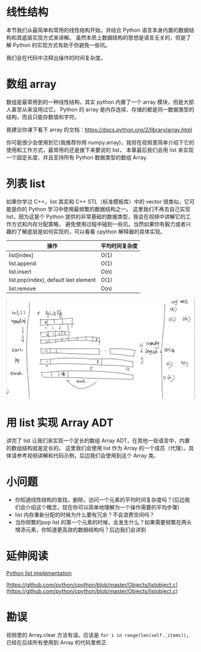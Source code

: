 # 线性结构
本节我们从最简单和常用的线性结构开始，并结合 Python 语言本身内置的数据结构和其底层实现方式来讲解。
虽然本质上数据结构的思想是语言无关的，但是了解 Python 的实现方式有助于你避免一些坑。

我们会在代码中注释出操作的时间复杂度。


# 数组 array

数组是最常用到的一种线性结构，其实 python 内置了一个 array 模块，但是大部人甚至从来没用过它。
Python 的 array 是内存连续、存储的都是同一数据类型的结构，而且只能存数值和字符。

我建议你课下看下 array 的文档：https://docs.python.org/2/library/array.html

你可能很少会使用到它(我推荐你用 numpy.array)，我将在视频里简单介绍下它的使用和工作方式，最常用的还是接下来要说的 list，
本章最后我们会用 list 来实现一个固定长度、并且支持所有 Python 数据类型的数组 Array.


# 列表 list
如果你学过 C++，list 其实和 C++ STL（标准模板库）中的 vector 很类似，它可能是你的 Python 学习中使用最频繁的数据结构之一。
这里我们不再去自己实现 list，因为这是个 Python 提供的非常基础的数据类型，我会在视频中讲解它的工作方式和内存分配策略，
避免使用过程中碰到一些坑。当然如果你有毅力或者兴趣的了解底层是如何实现的，可以看看 cpython 解释器的具体实现。


操作                                  | 平均时间复杂度 |
--------------------------------------|----------------|
list[index]                           | O(1)           |
list.append                           | O(1)           |
list.insert                           | O(n)           |
list.pop(index), default last element | O(1)           |
list.remove                           | O(n)           |

![](list.png)

# 用 list 实现 Array ADT
讲完了 list 让我们来实现一个定长的数组 Array ADT，在其他一些语言中，内置的数组结构就是定长的。
这里我们会使用 list 作为 Array 的一个成员（代理）。具体请参考视频讲解和代码示例，后边我们会使用到这个 Array 类。


# 小问题
- 你知道线性结构的查找，删除，访问一个元素的平均时间复杂度吗？(后边我们会介绍这个概念，现在你可以简单地理解为一个操作需要的平均步骤)
- list 内存重新分配的时候为什么要有冗余？不会浪费空间吗？
- 当你频繁的pop list 的第一个元素的时候，会发生什么？如果需要频繁在两头增添元素，你知道更高效的数据结构吗？后边我们会讲到


# 延伸阅读

[Python list implementation](https://www.laurentluce.com/posts/python-list-implementation/)

[https://github.com/python/cpython/blob/master/Objects/listobject.c](https://github.com/python/cpython/blob/master/Objects/listobject.c)


# 勘误
视频里的 Array.clear 方法有误。应该是 `for i in range(len(self._items))`，已经在后续所有使用到 Array 的代码里修正
